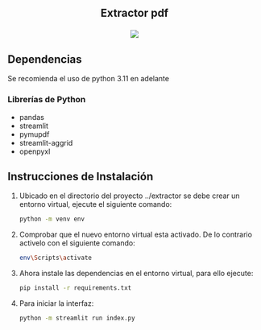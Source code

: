 <h2 align="center">
  <p align="center">Extractor pdf</p>
</h2>
<ul>
   
</ul>
<p align="center">
   <img src="https://img.shields.io/badge/STATUS-IN%20PROGRESS-orange">
</p>

## Dependencias
Se recomienda el uso de python 3.11 en adelante
### Librerías de Python
- pandas
- streamlit
- pymupdf
- streamlit-aggrid
- openpyxl

## Instrucciones de Instalación
<ol>
  <li>Ubicado en el directorio del proyecto ../extractor se debe crear un entorno virtual, ejecute el siguiente comando:</li>
  
  ```bash
  python -m venv env
  ```
  <li>Comprobar que el nuevo entorno virtual esta activado. De lo contrario activelo con el siguiente comando:</li>

  ```bash
  env\Scripts\activate
  ```
  <li>Ahora instale las dependencias en el entorno virtual, para ello ejecute:</li>
  
  ```bash
  pip install -r requirements.txt
  ```
  <li>Para iniciar la interfaz:</li>
  
  ```bash
  python -m streamlit run index.py
  ```

</ol>
